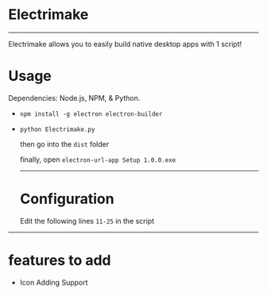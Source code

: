 # Electrimake

---
Electrimake allows you to easily build native desktop apps with 1 script!

# Usage
Dependencies: Node.js, NPM, & Python.

- ```npm install -g electron electron-builder```

- ```python Electrimake.py```

  then go into the ```dist``` folder

  finally, open ```electron-url-app Setup 1.0.0.exe```

  ---
  # Configuration

  Edit the following lines ```11-25``` in the script

---

# features to add

- Icon Adding Support

